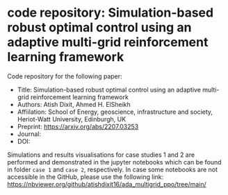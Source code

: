 # code repository: Simulation-based robust optimal control using an adaptive multi-grid reinforcement learning framework
Code repository for the following paper: 

- Title: Simulation-based robust optimal control using an adaptive multi-grid reinforcement learning framework
- Authors: Atish Dixit, Ahmed H. ElSheikh
- Affiilation: School of Energy, geoscience, infrastructure and society, Heriot-Watt University, Edinburgh, UK
- Preprint: https://arxiv.org/abs/2207.03253
- Journal: 
- DOI:

Simulations and results visualisations for case studies 1 and 2 are performed and demonstrated in the jupyter notebooks which can be found in folder `case 1` and `case 2`, respectively.
In case some notebooks are not accessible in the GitHub, please use the following link: https://nbviewer.org/github/atishdixit16/ada_multigrid_ppo/tree/main/


